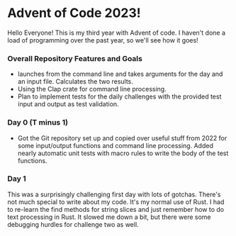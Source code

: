 # Advent of Code 2023!
Hello Everyone! This is my third year with Advent of code. I haven't done a load of programming over the past year, so we'll see how it goes! 

### Overall Repository Features and Goals
- launches from the command line and takes arguments for the day and an input file.  Calculates the two results.
- Using the Clap crate for command line processing.
- Plan to implement tests for the daily challenges with the provided test input and output as test validation.

### Day 0 (T minus 1)
- Got the Git repository set up and copied over useful stuff from 2022 for some input/output functions and command line processing.  Added nearly automatic unit tests with macro rules to write the body of the test functions.


### Day 1
This was a surprisingly challenging first day with lots of gotchas.  There's not much special to write about my code.  It's my normal use of Rust. I had to re-learn the find methods for string slices and just remember how to do text processing in Rust.  It slowed me down a bit, but there were some debugging hurdles for challenge two as well.

